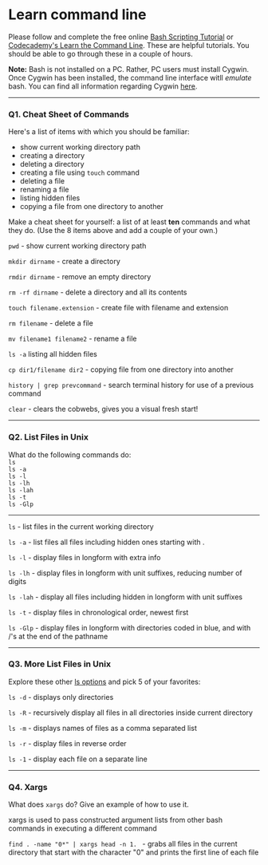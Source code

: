 # Learn command line

Please follow and complete the free online [Bash Scripting Tutorial](https://ryanstutorials.net/bash-scripting-tutorial/) or [Codecademy's Learn the Command Line](https://www.codecademy.com/learn/learn-the-command-line). These are helpful tutorials. You should be able to go through these in a couple of hours.

**Note:** Bash is not installed on a PC. Rather, PC users must install Cygwin. Once Cygwin has been installed, the command line interface witll _emulate_ bash. You can find all information regarding Cygwin [here](https://www.cygwin.com/).

---

### Q1.  Cheat Sheet of Commands  

Here's a list of items with which you should be familiar:  
* show current working directory path
* creating a directory
* deleting a directory
* creating a file using `touch` command
* deleting a file
* renaming a file
* listing hidden files
* copying a file from one directory to another

Make a cheat sheet for yourself: a list of at least **ten** commands and what they do.  (Use the 8 items above and add a couple of your own.)  

`pwd` - show current working directory path

`mkdir dirname` - create a directory

`rmdir dirname` - remove an empty directory

`rm -rf dirname` - delete a directory and all its contents

`touch filename.extension` - create file with filename and extension

`rm filename` - delete a file

`mv filename1 filename2` - rename a file

`ls -a` listing all hidden files

`cp dir1/filename dir2` - copying file from one directory into another

`history | grep prevcommand` - search terminal history for use of a previous command

`clear` - clears the cobwebs, gives you a visual fresh start!





---

### Q2.  List Files in Unix   

What do the following commands do:  
`ls`  
`ls -a`  
`ls -l`  
`ls -lh`  
`ls -lah`  
`ls -t`  
`ls -Glp`  

----

`ls` - list files in the current working directory

`ls -a` - list files all files including hidden ones starting with .

`ls -l` - display files in longform with extra info

`ls -lh` - display files in longform with unit suffixes, reducing number of digits

`ls -lah` - display all files including hidden in longform with unit suffixes

`ls -t` - display files in chronological order, newest first

`ls -Glp` - display files in longform with directories coded in blue, and with /'s at the end of the pathname

---

### Q3.  More List Files in Unix  

Explore these other [ls options](http://www.techonthenet.com/unix/basic/ls.php) and pick 5 of your favorites:

`ls -d` - displays only directories

`ls -R` - recursively display all files in all directories inside current directory

`ls -m` - displays names of files as a comma separated list

`ls -r` - display files in reverse order

`ls -1` - display each file on a separate line



---

### Q4.  Xargs   

What does `xargs` do? Give an example of how to use it.

xargs is used to pass constructed argument lists from other bash commands in executing a different command

 `find . -name "0*" | xargs head -n 1. ` - grabs all files in the current directory that start with the character "0" and prints the first line of each file
